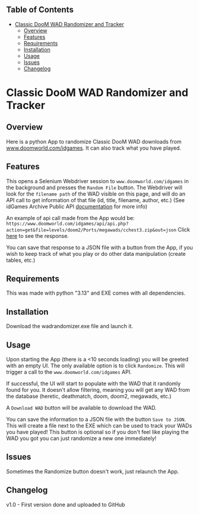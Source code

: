 ## Table of Contents
- [Classic DooM WAD Randomizer and Tracker](#classic-doom-wad-randomizer-and-tracker)
  - [Overview](#overview)
  - [Features](#features)
  - [Requirements](#requirements)
  - [Installation](#installation)
  - [Usage](#usage)
  - [Issues](#issues)
  - [Changelog](#changelog)

# Classic DooM WAD Randomizer and Tracker

## Overview

Here is a python App to randomize Classic DooM WAD downloads from www.doomworld.com/idgames. It can also track what you have played.

## Features

This opens a Selenium Webdriver session to `www.doomworld.com/idgames` in the background and presses the `Random File` button. The Webdriver will look for the `filename path` of the WAD visible on this page, and will do an API call to get information of that file (id, title, filename, author, etc.) (See idGames Archive Public API [documentation](https://www.doomworld.com/idgames/api/) for more info)

An example of api call made from the App would be: <br>
```https://www.doomworld.com/idgames/api/api.php?action=get&file=levels/doom2/Ports/megawads/cchest3.zip&out=json```
Click [here](https://www.doomworld.com/idgames/api/api.php?action=get&file=levels/doom2/Ports/megawads/cchest3.zip&out=json) to see the response.

You can save that response to a JSON file with a button from the App, if you wish to keep track of what you play or do other data manipulation (create tables, etc.)

## Requirements

This was made with python "3.13" and EXE comes with all dependencies.

## Installation

Download the wadrandomizer.exe file and launch it.

## Usage

Upon starting the App (there is a <10 seconds loading) you will be greeted with an empty UI.
The only available option is to click `Randomize`. This will trigger a call to the `www.doomworld.com/idgames` API.

If successful, the UI will start to populate with the WAD that it randomly found for you.
It doesn't allow filtering, meaning you will get any WAD from the database (heretic, deathmatch, doom, doom2, megawads, etc.)

A `Download WAD` button will be available to download the WAD.

You can save the information to a JSON file with the button `Save to JSON`.
This will create a file next to the EXE which can be used to track your WADs you have played! This button is optional so if you don't feel like playing the WAD you got you can just randomize a new one immediately!

## Issues

Sometimes the Randomize button doesn't work, just relaunch the App.

## Changelog

v1.0 - First version done and uploaded to GitHub<br>
